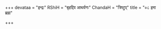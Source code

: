 +++
devataa = "इन्द्रः"
RShiH = "बृहद्दिव आथर्वणः"
ChandaH = "त्रिष्टुप्"
title = "०८ इमा ब्रह्म"

+++
